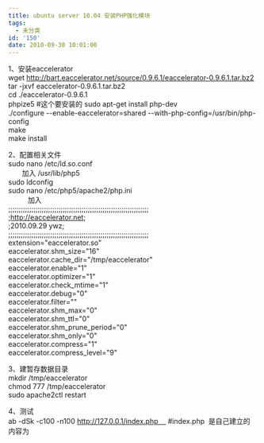 ```yaml
---
title: ubuntu server 10.04 安装PHP强化模块
tags:
  - 未分类
id: '150'
date: 2010-09-30 10:01:00
---
```


1、安装eaccelerator  
 wget http://bart.eaccelerator.net/source/0.9.6.1/eaccelerator-0.9.6.1.tar.bz2  
 tar -jxvf eaccelerator-0.9.6.1.tar.bz2  
 cd ./eaccelerator-0.9.6.1  
 phpize5 #这个要安装的 sudo apt-get install php-dev  
 ./configure --enable-eaccelerator=shared --with-php-config=/usr/bin/php-config  
 make  
 make install  
  
2、配置相关文件  
 sudo nano /etc/ld.so.conf  
       加入 /usr/lib/php5  
 sudo ldconfig  
 sudo nano /etc/php5/apache2/php.ini  
          加入  
 ;;;;;;;;;;;;;;;;;;;;;;;;;;;;;;;;;;;;;;;;;;;;;;;;;;;;;;;;;;;;;;;;;;;  
;http://eaccelerator.net;  
;2010.09.29 ywz;  
;;;;;;;;;;;;;;;;;;;;;;;;;;;;;;;;;;;;;;;;;;;;;;;;;;;;;;;;;;;;;;;;;;;  
extension="eaccelerator.so"  
eaccelerator.shm\_size="16"  
eaccelerator.cache\_dir="/tmp/eaccelerator"  
eaccelerator.enable="1"  
eaccelerator.optimizer="1"  
eaccelerator.check\_mtime="1"  
eaccelerator.debug="0"  
eaccelerator.filter=""  
eaccelerator.shm\_max="0"  
eaccelerator.shm\_ttl="0"  
eaccelerator.shm\_prune\_period="0"  
eaccelerator.shm\_only="0"  
eaccelerator.compress="1"  
eaccelerator.compress\_level="9"  
  
3、建暂存数据目录  
mkdir /tmp/eaccelerator  
chmod 777 /tmp/eaccelerator  
sudo apache2ctl restart  
  
4、测试  
ab -dSk -c100 -n100 http://127.0.0.1/index.php     #index.php  是自己建立的 内容为 <? phpinfo(); ?>